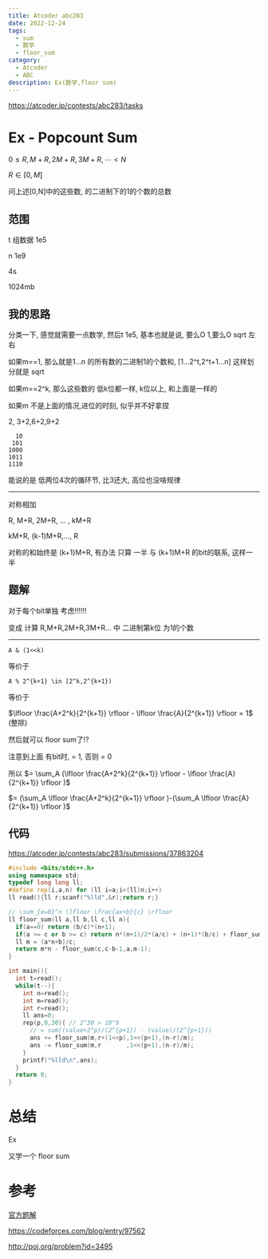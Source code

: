```yaml
---
title: Atcoder abc283
date: 2022-12-24
tags:
  - sum
  - 数学
  - floor_sum
category:
  - Atcoder
  - ABC
description: Ex(数学,floor sum)
---
```


https://atcoder.jp/contests/abc283/tasks

# Ex - Popcount Sum

$0 \le R,M+R,2M+R,3M+R,\cdots < N$

$R \in [0,M]$

问上述[0,N]中的这些数, 的二进制下的1的个数的总数

## 范围

t 组数据 1e5

n 1e9

4s

1024mb

## 我的思路

分类一下, 感觉就需要一点数学, 然后t 1e5, 基本也就是说, 要么O 1,要么O sqrt 左右

如果m==1, 那么就是1...n 的所有数的二进制1的个数和, [1...2^t,2^t+1...n] 这样划分就是 sqrt

如果m==2^k, 那么这些数的 低k位都一样, k位以上, 和上面是一样的

如果m 不是上面的情况,进位的时刻, 似乎并不好拿捏


2, 3+2,6+2,9+2

```
  10
 101
1000
1011
1110
```

能说的是 低两位4次的循环节, 比3还大, 高位也没啥规律

---


对称相加

R, M+R, 2M+R, ... , kM+R

kM+R, (k-1)M+R,..., R

对称的和始终是 (k+1)M+R, 有办法 只算 一半 与 (k+1)M+R 的bit的联系, 这样一半

<!--more-->

## 题解

对于每个bit单独 考虑!!!!!!

变成 计算 R,M+R,2M+R,3M+R... 中 二进制第k位 为1的个数

---

`A & (1<<k)`

等价于

`A % 2^{k+1} \in [2^k,2^{k+1})`

等价于

$\lfloor \frac{A+2^k}{2^{k+1}} \rfloor - \lfloor \frac{A}{2^{k+1}} \rfloor = 1$ (整除)

然后就可以 floor sum了!?

注意到上面 有bit时, = 1, 否则 = 0

所以 $= \sum_A (\lfloor \frac{A+2^k}{2^{k+1}} \rfloor - \lfloor \frac{A}{2^{k+1}} \rfloor )$

$= (\sum_A \lfloor \frac{A+2^k}{2^{k+1}} \rfloor )-(\sum_A \lfloor \frac{A}{2^{k+1}} \rfloor )$



## 代码

https://atcoder.jp/contests/abc283/submissions/37863204

```cpp
#include <bits/stdc++.h>
using namespace std;
typedef long long ll;
#define rep(i,a,n) for (ll i=a;i<(ll)n;i++)
ll read(){ll r;scanf("%lld",&r);return r;}

// \sum_{x=0}^n \lfloor \frac{ax+b}{c} \rfloor
ll floor_sum(ll a,ll b,ll c,ll n){
  if(a==0) return (b/c)*(n+1);
  if(a >= c or b >= c) return n*(n+1)/2*(a/c) + (n+1)*(b/c) + floor_sum(a%c,b%c,c,n);
  ll m = (a*n+b)/c;
  return m*n - floor_sum(c,c-b-1,a,m-1);
}

int main(){
  int t=read();
  while(t--){
    int n=read();
    int m=read();
    int r=read();
    ll ans=0;
    rep(p,0,30){ // 2^30 > 10^9
      // = sum((value+2^p)/(2^{p+1}) - (value)/(2^{p+1}))
      ans += floor_sum(m,r+(1<<p),1<<(p+1),(n-r)/m);
      ans -= floor_sum(m,r       ,1<<(p+1),(n-r)/m);
    }
    printf("%lld\n",ans);
  }
  return 0;
}
```


# 总结

Ex

又学一个 floor sum

# 参考

[官方题解](https://atcoder.jp/contests/abc283/editorial)

https://codeforces.com/blog/entry/97562

http://poj.org/problem?id=3495
